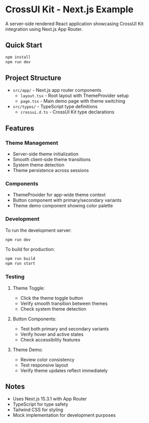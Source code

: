 # CrossUI Kit - Next.js Example

A server-side rendered React application showcasing CrossUI Kit integration using Next.js App Router.

## Quick Start

```bash
npm install
npm run dev
```

## Project Structure

- `src/app/` - Next.js app router components
  - `layout.tsx` - Root layout with ThemeProvider setup
  - `page.tsx` - Main demo page with theme switching
- `src/types/` - TypeScript type definitions
  - `crossui.d.ts` - CrossUI Kit type declarations

## Features

### Theme Management

- Server-side theme initialization
- Smooth client-side theme transitions
- System theme detection
- Theme persistence across sessions

### Components

- ThemeProvider for app-wide theme context
- Button component with primary/secondary variants
- Theme demo component showing color palette

### Development

To run the development server:

```bash
npm run dev
```

To build for production:

```bash
npm run build
npm run start
```

### Testing

1. Theme Toggle:

   - Click the theme toggle button
   - Verify smooth transition between themes
   - Check system theme detection

2. Button Components:

   - Test both primary and secondary variants
   - Verify hover and active states
   - Check accessibility features

3. Theme Demo:
   - Review color consistency
   - Test responsive layout
   - Verify theme updates reflect immediately

## Notes

- Uses Next.js 15.3.1 with App Router
- TypeScript for type safety
- Tailwind CSS for styling
- Mock implementation for development purposes
